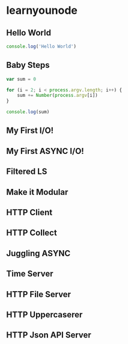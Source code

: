 # learnyounode

## Hello World

```javascript
console.log('Hello World')
```

## Baby Steps

```javascript
var sum = 0

for (i = 2; i < process.argv.length; i++) {
	sum += Number(process.argv[i])
}

console.log(sum)
```

## My First I/O!

## My First ASYNC I/O!

## Filtered LS

## Make it Modular

## HTTP Client

## HTTP Collect

## Juggling ASYNC

## Time Server

## HTTP File Server

## HTTP Uppercaserer

## HTTP Json API Server
